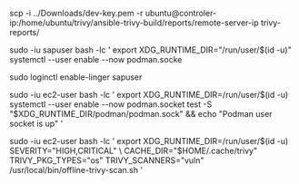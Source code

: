 scp -i ../Downloads/dev-key.pem -r ubuntu@controler-ip:/home/ubuntu/trivy/ansible-trivy-build/reports/remote-server-ip trivy-reports/

sudo -iu sapuser bash -lc '
  export XDG_RUNTIME_DIR="/run/user/$(id -u)"
  systemctl --user enable --now podman.socke


sudo loginctl enable-linger sapuser

sudo -iu ec2-user bash -lc '
  export XDG_RUNTIME_DIR=/run/user/$(id -u)
  systemctl --user enable --now podman.socket
  test -S "$XDG_RUNTIME_DIR/podman/podman.sock" && echo "Podman user socket is up"
'

sudo -iu ec2-user bash -lc '
  export XDG_RUNTIME_DIR=/run/user/$(id -u)
  SEVERITY="HIGH,CRITICAL" \
  CACHE_DIR="$HOME/.cache/trivy" \
  TRIVY_PKG_TYPES="os" TRIVY_SCANNERS="vuln" \
  /usr/local/bin/offline-trivy-scan.sh
'